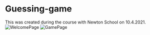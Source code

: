 
# Guessing-game
This was created during the course with Newton School on 10.4.2021.
![WelcomePage](https://user-images.githubusercontent.com/71116484/114270650-2af67c00-9a2b-11eb-9301-380b6b393133.png)
![GamePage](https://user-images.githubusercontent.com/71116484/114270664-482b4a80-9a2b-11eb-8175-9fe30f7a8aab.png)

